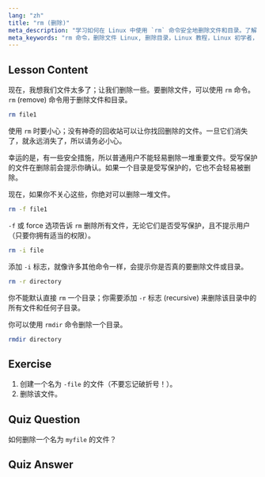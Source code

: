 ```yaml
---
lang: "zh"
title: "rm (删除)"
meta_description: "学习如何在 Linux 中使用 `rm` 命令安全地删除文件和目录。了解 -f、-i、-r 和 rmdir 等选项。开始你的 Linux 之旅！"
meta_keywords: "rm 命令，删除文件 Linux, 删除目录，Linux 教程，Linux 初学者，rmdir, Linux 指南"
---
```


## Lesson Content

现在，我想我们文件太多了；让我们删除一些。要删除文件，可以使用 `rm` 命令。`rm` (remove) 命令用于删除文件和目录。

```bash
rm file1
```

使用 `rm` 时要小心；没有神奇的回收站可以让你找回删除的文件。一旦它们消失了，就永远消失了，所以请务必小心。

幸运的是，有一些安全措施，所以普通用户不能轻易删除一堆重要文件。受写保护的文件在删除前会提示你确认。如果一个目录是受写保护的，它也不会轻易被删除。

现在，如果你不关心这些，你绝对可以删除一堆文件。

```bash
rm -f file1
```

`-f` 或 force 选项告诉 `rm` 删除所有文件，无论它们是否受写保护，且不提示用户（只要你拥有适当的权限）。

```bash
rm -i file
```

添加 `-i` 标志，就像许多其他命令一样，会提示你是否真的要删除文件或目录。

```bash
rm -r directory
```

你不能默认直接 `rm` 一个目录；你需要添加 `-r` 标志 (recursive) 来删除该目录中的所有文件和任何子目录。

你可以使用 `rmdir` 命令删除一个目录。

```bash
rmdir directory
```

## Exercise

1. 创建一个名为 `-file` 的文件（不要忘记破折号！）。
2. 删除该文件。

## Quiz Question

如何删除一个名为 `myfile` 的文件？

## Quiz Answer

